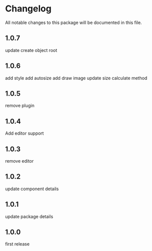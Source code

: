 # Changelog
All notable changes to this package will be documented in this file.

## 1.0.7
update create object root

## 1.0.6
add style
add autosize
add draw image
update size calculate method

## 1.0.5
remove plugin

## 1.0.4 
Add editor support

## 1.0.3
remove editor

## 1.0.2
update component details

## 1.0.1
update package details

## 1.0.0
first release